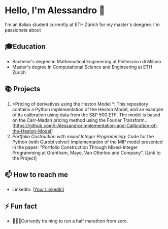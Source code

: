 # Hello, I'm Alessandro 👋

I'm an italian student currently at ETH Zürich for my master's deegree. I'm passionate about 

## 🎓Education
- Bachelor's degree in Mathematical Engineering at Politecnico di Milano
- Master's degree in Computational Science and Engineering at ETH Zürich

## 📚 Projects

1. *Pricing of derivatives using the Heston Model *: This repository contains a Python implementation of the Heston Model, and an example of its calibration using data from the S&P 500 ETF. The model is based on the Carr-Madan pricing method using the Fourier Transform.. [https://github.com/i-Alessandro/Implementation-and-Calibration-of-the-Heston-Model]
2. *Portfolio Costruction with mixed Integer Programming*: Code for the Python (with Gurobi solver) implementation of the MIP model presented in the paper: "Portfolio Construction Through Mixed-Integer Programming at Grantham, Mayo, Van Otterloo and Company". [Link to the Project]

## 📫 How to reach me 

- LinkedIn: [[Your LinkedIn](https://www.linkedin.com/in/alessandro-wiget-aaba8b237/)]

## ⚡ Fun fact 
- 🏃‍♂️‍➡️Currently training to run a half marathon from zero.

